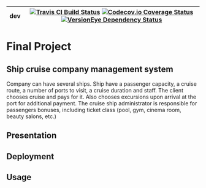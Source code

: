 | **dev** | [![Travis CI Build Status](https://img.shields.io/travis/Sbitneva/FinalProject/dev.svg?style=flat-square)](https://travis-ci.org/Sbitneva/FinalProject) [![Codecov.io Coverage Status](https://img.shields.io/codecov/c/github/Sbitneva/FinalProject/dev.svg?style=flat-square)](https://codecov.io/gh/Sbitneva/FinalProject) [![VersionEye Dependency Status](https://www.versioneye.com/user/projects/5a57df910fb24f3b4514c58e/badge.svg?style=flat-square)](https://www.versioneye.com/user/projects/5a57df910fb24f3b4514c58e) |
|---|---|

# Final Project

## Ship cruise company management system

Company can have several ships.
Ship have a passenger capacity, a cruise route, a number of ports to visit, a cruise duration and staff. The client chooses cruise and pays for it. Also chooses excursions upon arrival at the port for additional payment. The cruise ship administrator is responsible for passengers bonuses, including ticket class (pool, gym, cinema room, beauty salons, etc.)

## Presentation

## Deployment

## Usage
